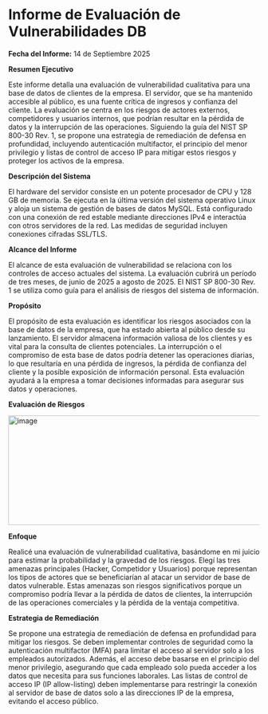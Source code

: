 # Informe de Evaluación de Vulnerabilidades DB

**Fecha del Informe:** 14 de Septiembre 2025


**Resumen Ejecutivo**

Este informe detalla una evaluación de vulnerabilidad cualitativa para una base de datos de clientes de la empresa. El servidor, que se ha mantenido accesible al público, es una fuente crítica de ingresos y confianza del cliente. La evaluación se centra en los riesgos de actores externos, competidores y usuarios internos, que podrían resultar en la pérdida de datos y la interrupción de las operaciones. Siguiendo la guía del NIST SP 800-30 Rev. 1, se propone una estrategia de remediación de defensa en profundidad, incluyendo autenticación multifactor, el principio del menor privilegio y listas de control de acceso IP para mitigar estos riesgos y proteger los activos de la empresa.

**Descripción del Sistema**

El hardware del servidor consiste en un potente procesador de CPU y 128 GB de memoria. Se ejecuta en la última versión del sistema operativo Linux y aloja un sistema de gestión de bases de datos MySQL. Está configurado con una conexión de red estable mediante direcciones IPv4 e interactúa con otros servidores de la red. Las medidas de seguridad incluyen conexiones cifradas SSL/TLS.

**Alcance del Informe**

El alcance de esta evaluación de vulnerabilidad se relaciona con los controles de acceso actuales del sistema. La evaluación cubrirá un período de tres meses, de junio de 2025 a agosto de 2025. El NIST SP 800-30 Rev. 1 se utiliza como guía para el análisis de riesgos del sistema de información.

**Propósito**

El propósito de esta evaluación es identificar los riesgos asociados con la base de datos de la empresa, que ha estado abierta al público desde su lanzamiento. El servidor almacena información valiosa de los clientes y es vital para la consulta de clientes potenciales. La interrupción o el compromiso de esta base de datos podría detener las operaciones diarias, lo que resultaría en una pérdida de ingresos, la pérdida de confianza del cliente y la posible exposición de información personal. Esta evaluación ayudará a la empresa a tomar decisiones informadas para asegurar sus datos y operaciones.

**Evaluación de Riesgos**

<img width="852" height="220" alt="image" src="https://github.com/user-attachments/assets/70ebb254-5dc1-46ae-bd26-e1f6861f4746" />


**Enfoque**

Realicé una evaluación de vulnerabilidad cualitativa, basándome en mi juicio para estimar la probabilidad y la gravedad de los riesgos. Elegí las tres amenazas principales (Hacker, Competidor y Usuarios) porque representan los tipos de actores que se beneficiarían al atacar un servidor de base de datos vulnerable. Estas amenazas son riesgos significativos porque un compromiso podría llevar a la pérdida de datos de clientes, la interrupción de las operaciones comerciales y la pérdida de la ventaja competitiva.

**Estrategia de Remediación**

Se propone una estrategia de remediación de defensa en profundidad para mitigar los riesgos. Se deben implementar controles de seguridad como la autenticación multifactor (MFA) para limitar el acceso al servidor solo a los empleados autorizados. Además, el acceso debe basarse en el principio del menor privilegio, asegurando que cada empleado solo pueda acceder a los datos que necesita para sus funciones laborales. Las listas de control de acceso IP (IP allow-listing) deben implementarse para restringir la conexión al servidor de base de datos solo a las direcciones IP de la empresa, evitando el acceso público.
